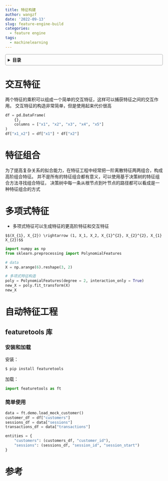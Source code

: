 ```yaml
---
title: 特征构建
author: wangzf
date: '2022-09-13'
slug: feature-engine-build
categories:
  - feature engine
tags:
  - machinelearning
---
```


<style>
details {
    border: 1px solid #aaa;
    border-radius: 4px;
    padding: .5em .5em 0;
}
summary {
    font-weight: bold;
    margin: -.5em -.5em 0;
    padding: .5em;
}
details[open] {
    padding: .5em;
}
details[open] summary {
    border-bottom: 1px solid #aaa;
    margin-bottom: .5em;
}
img {
    pointer-events: none;
}
</style>

<details><summary>目录</summary><p>

- [交互特征](#交互特征)
- [特征组合](#特征组合)
- [多项式特征](#多项式特征)
- [自动特征工程](#自动特征工程)
  - [featuretools 库](#featuretools-库)
    - [安装和加载](#安装和加载)
    - [简单使用](#简单使用)
- [参考](#参考)
</p></details><p></p>

# 交互特征

两个特征的乘积可以组成一个简单的交互特征，这样可以捕获特征之间的交互作用。
交互特征的构造非常简单，但是使用起来代价很高

```python
df = pd.DataFrame(
    {},
    columns = ["x1", "x2", "x3", "x4", "x5"]
)
df["x1_x2"] = df["x1"] * df["x2"]
```

# 特征组合

为了提高复杂关系的拟合能力，在特征工程中经常把一阶离散特征两两组合，构成高阶组合特征。
并不是所有的特征组合都有意义，可以使用基于决策树的特征组合方法寻找组合特征，
决策树中每一条从根节点到叶节点的路径都可以看成是一种特征组合的方式


# 多项式特征


- 多项式特征可以生成特征的更高阶特征和交互特征

`$$(X_{1}, X_{2}) \rightarrow (1, X_1, X_2, X_{1}^{2}, X_{2}^{2}, X_{1} X_{2})$$`

```python
import numpy as np
from sklearn.preprocessing import PolynomialFeatures

# data
X = np.arange(6).reshape(3, 2)

# 多项式特征构造
poly = PolynomialFeatures(degree = 2, interaction_only = True)
new_X = poly.fit_transform(X)
new_X
```

# 自动特征工程

## featuretools 库

### 安装和加载

安装：

```bash
$ pip install featuretools
```

加载：

```python
import featuretools as ft
```

### 简单使用

```python
data = ft.demo.load_mock_customer()
customer_df = df["customers"]
sessions_df = data["sessions"]
transactions_df = data["transactions"]

entities = {
    "customers": (customers_df, "customer_id"),
    "sessions": (sessions_df, "session_id", "session_start")
}
```

# 参考

